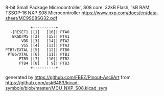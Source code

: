 8-bit Small Package Microcontroller, S08 core, 32kB Flash, 1kB RAM, TSSOP-16
NXP S08 Microcontroller
https://www.nxp.com/docs/en/data-sheet/MC9S08SG32.pdf


	           +----------+
	  ~{RESET} |[1]   [16]| PTA0
	   BKGD/MS |[2]   [15]| PTA1
	       VDD |[3]   [14]| PTA2
	       VSS |[4]   [13]| PTA3
	PTB7/EXTAL |[5]   [12]| PTB0
	 PTB6/XTAL |[6]   [11]| PTB1
	      PTB5 |[7]   [10]| PTB2
	      PTB4 |[8]   [ 9]| PTB3
	           +----------+


generated by https://github.com/FBEZ/Pinout-AsciiArt from https://github.com/ask6483/kicad-symbols/blob/master/MCU_NXP_S08.kicad_sym